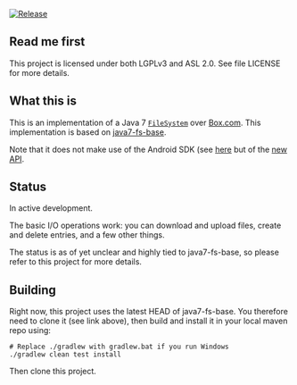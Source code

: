 [![Release](https://jitpack.io/v/umjammer/java7-fs-box.svg)](https://jitpack.io/#umjammer/java7-fs-box)

## Read me first

This project is licensed under both LGPLv3 and ASL 2.0. See file LICENSE for more details.

## What this is

This is an implementation of a Java 7
[`FileSystem`](https://docs.oracle.com/javase/7/docs/api/java/nio/file/FileSystem.html) over
[Box.com](https://box.com). This implementation is based on
[java7-fs-base](https://github.com/fge/java7-fs-base).

Note that it does not make use of the Android SDK (see
[here](https://github.com/box/box-java-sdk-v2) but of the [new
API](https://github.com/box/box-java-sdk).

## Status

In active development.

The basic I/O operations work: you can download and upload files, create and delete entries, and a
few other things.

The status is as of yet unclear and highly tied to java7-fs-base, so please refer to this project
for more details.

## Building

Right now, this project uses the latest HEAD of java7-fs-base. You therefore need to clone it (see
link above), then build and install it in your local maven repo using:

```
# Replace ./gradlew with gradlew.bat if you run Windows
./gradlew clean test install
```

Then clone this project.

